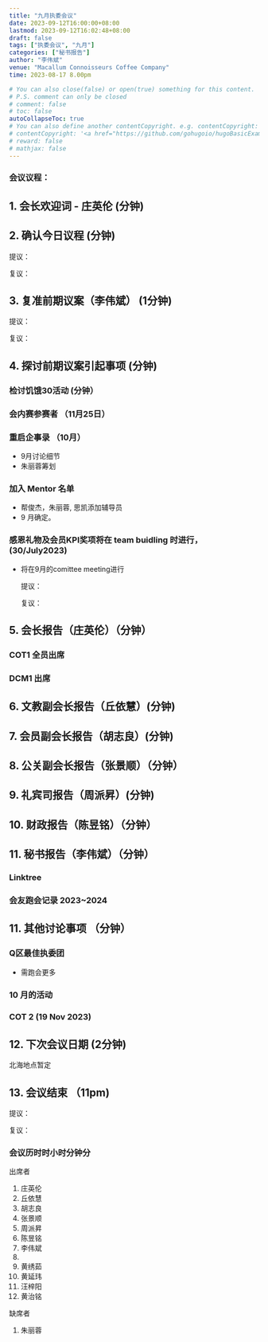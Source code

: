 ```yaml
---
title: "九月执委会议"
date: 2023-09-12T16:00:00+08:00
lastmod: 2023-09-12T16:02:48+08:00
draft: false
tags: ["执委会议", "九月"]
categories: ["秘书报告"]
author: "李伟斌"
venue: "Macallum Connoisseurs Coffee Company"
time: 2023-08-17 8.00pm

# You can also close(false) or open(true) something for this content.
# P.S. comment can only be closed
# comment: false
# toc: false
autoCollapseToc: true
# You can also define another contentCopyright. e.g. contentCopyright: "This is another copyright."
# contentCopyright: '<a href="https://github.com/gohugoio/hugoBasicExample" rel="noopener" target="_blank">See origin</a>'
# reward: false
# mathjax: false
---
```


### 会议议程：
## 1. 会长欢迎词 - 庄英伦 (分钟)


## 2. 确认今日议程 (分钟)

  提议：

  复议：
 
  
## 3. 复准前期议案（李伟斌） (1分钟)
  
  提议：

  复议：


## 4. 探讨前期议案引起事项 (分钟)

### 检讨饥饿30活动 (分钟）


### 会内赛参赛者 （11月25日）

### 重启企事录 （10月）
- 9月讨论细节
- 朱丽蓉筹划
  
### 加入 Mentor 名单 
- 帮俊杰，朱丽蓉, 思凯添加辅导员
- 9 月确定。

### 感恩礼物及会员KPI奖项将在 team buidling 时进行，(30/July2023)
- 将在9月的comittee meeting进行

  提议：
  
  复议：


## 5. 会长报告（庄英伦）（分钟）

### COT1 全员出席

### DCM1 出席



## 6. 文教副会长报告（丘依慧）(分钟)

### 






## 7. 会员副会长报告（胡志良）(分钟)




## 8. 公关副会长报告（张景顺）（分钟）




## 9. 礼宾司报告（周派昇）(分钟)




## 10. 财政报告（陈昱铭）（分钟）




## 11. 秘书报告（李伟斌）（分钟）

### Linktree 

### 会友跑会记录 2023~2024


## 11. 其他讨论事项 （分钟）

### Q区最佳执委团
- 需跑会更多

### 10 月的活动


### COT 2 (19 Nov 2023)



## 12. 下次会议日期 (2分钟)
   
北海地点暂定

## 13. 会议结束 （11pm)


  提议：

  复议：

 
 
### 会议历时时小时分钟分







出席者
1. 庄英伦
2. 丘依慧
3. 胡志良
4. 张景顺
5. 周派昇
6. 陈昱铭
7. 李伟斌
8. 
9. 黄绣茹
10. 黄延玮
11. 汪梓阳
12. 黄治铭


缺席者
1. 朱丽蓉
